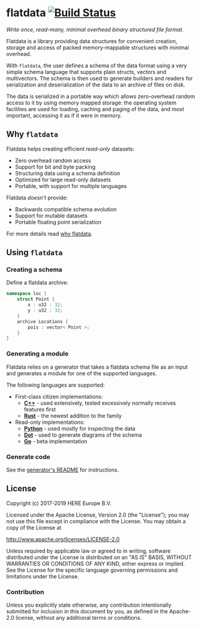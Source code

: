 # flatdata [![Build Status](https://api.travis-ci.com/heremaps/flatdata.svg?branch=master)](https://travis-ci.com/heremaps/flatdata/)

_Write once, read-many, minimal overhead binary structured file format._

Flatdata is a library providing data structures for convenient creation, storage and access of packed memory-mappable structures with minimal overhead.

With `flatdata`, the user defines a schema of the data format using a very simple schema language that supports plain structs, vectors and multivectors. The schema is then used to generate builders and readers for serialization and deserialization of the data to an archive of files on disk.

The data is serialized in a portable way which allows zero-overhead random access to it by using memory mapped storage: the operating system facilities are used for loading, caching and paging of the data, and most important, accessing it as if it were in memory.

## Why `flatdata`

Flatdata helps creating efficient _read-only_ datasets:

* Zero overhead random access
* Support for bit and byte packing
* Structuring data using a schema definition
* Optimized for large read-only datasets
* Portable, with support for multiple languages

Flatdata _doesn't_ provide:

* Backwards compatible schema evolution
* Support for mutable datasets
* Portable floating point serialization

For more details read [why flatdata](docs/src/why-flatdata.rst).

## Using `flatdata`

### Creating a schema

Define a flatdata archive:
```cpp
namespace loc {
    struct Point {
        x : u32 : 32;
        y : u32 : 32;
    }
    archive Locations {
        pois : vector< Point >;
    }
}
```

### Generating a module

Flatdata relies on a generator that takes a flatdata schema file as an input and
generates a module for one of the supported languages.

The following languages are supported:

  * First-class citizen implementations:
    * **[C++](./flatdata-cpp)** - used extensively, tested excessively normally receives features first
    * **[Rust](./flatdata-rs)** - the newest addition to the family
  * Read-only implementations:
    * **[Python](./flatdata-py)** - used mostly for inspecting the data
    * **[Dot](./flatdata-dot)** - used to generate diagrams of the schema
    * **[Go](./flatdata-go)** - beta implementation


### Generate code

See the [generator's README](./generator/README.md#usage) for instructions.

## License

Copyright (c) 2017-2019 HERE Europe B.V.

Licensed under the Apache License, Version 2.0 (the "License");
you may not use this file except in compliance with the License.
You may obtain a copy of the License at

   http://www.apache.org/licenses/LICENSE-2.0

Unless required by applicable law or agreed to in writing, software
distributed under the License is distributed on an "AS IS" BASIS,
WITHOUT WARRANTIES OR CONDITIONS OF ANY KIND, either express or implied.
See the License for the specific language governing permissions and
limitations under the License.

### Contribution

Unless you explicitly state otherwise, any contribution intentionally submitted
for inclusion in this document by you, as defined in the Apache-2.0 license,
without any additional terms or conditions.